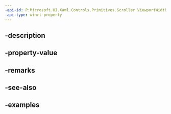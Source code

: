 ```yaml
---
-api-id: P:Microsoft.UI.Xaml.Controls.Primitives.Scroller.ViewportWidth
-api-type: winrt property
---
```


## -description

## -property-value

## -remarks

## -see-also

## -examples

